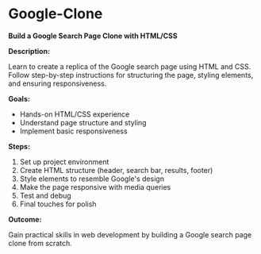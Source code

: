# Google-Clone
**Build a Google Search Page Clone with HTML/CSS**

**Description:**

Learn to create a replica of the Google search page using HTML and CSS. Follow step-by-step instructions for structuring the page, styling elements, and ensuring responsiveness.

**Goals:**

- Hands-on HTML/CSS experience
- Understand page structure and styling
- Implement basic responsiveness

**Steps:**

1. Set up project environment
2. Create HTML structure (header, search bar, results, footer)
3. Style elements to resemble Google's design
4. Make the page responsive with media queries
5. Test and debug
6. Final touches for polish

**Outcome:**

Gain practical skills in web development by building a Google search page clone from scratch.
